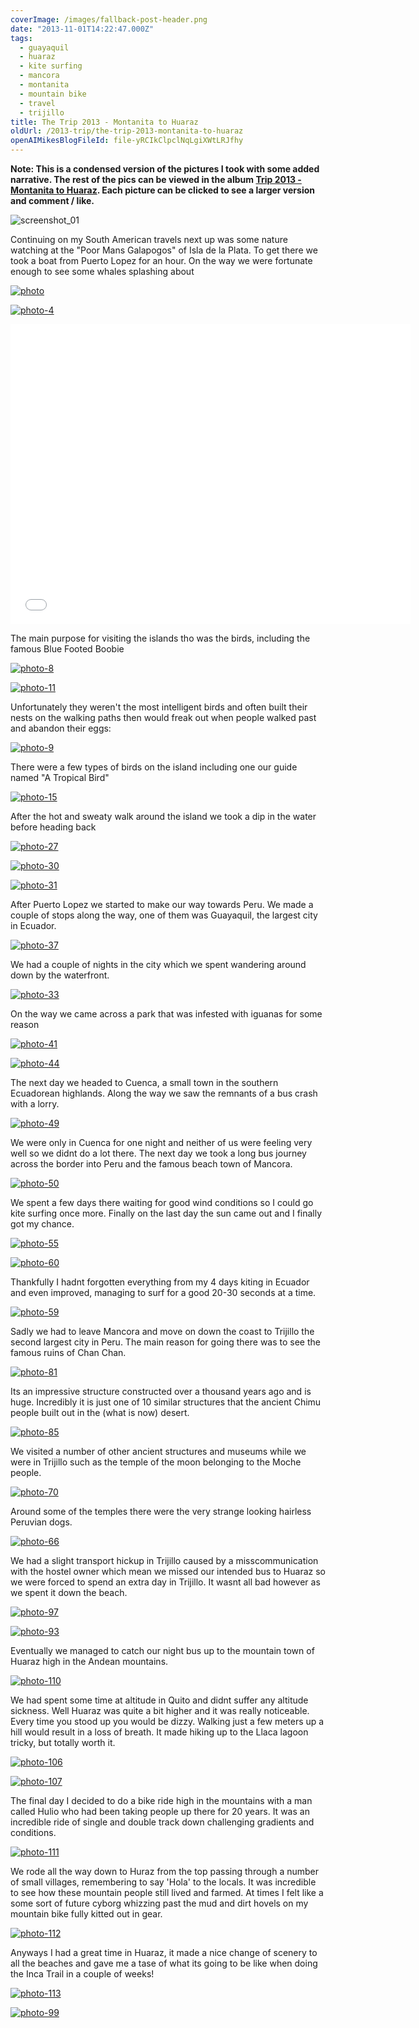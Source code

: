 ```yaml
---
coverImage: /images/fallback-post-header.png
date: "2013-11-01T14:22:47.000Z"
tags:
  - guayaquil
  - huaraz
  - kite surfing
  - mancora
  - montanita
  - mountain bike
  - travel
  - trijillo
title: The Trip 2013 - Montanita to Huaraz
oldUrl: /2013-trip/the-trip-2013-montanita-to-huaraz
openAIMikesBlogFileId: file-yRCIkClpclNqLgiXWtLRJfhy
---
```


**Note: This is a condensed version of the pictures I took with some added narrative. The rest of the pics can be viewed in the album [Trip 2013 - Montanita to Huaraz](https://www.facebook.com/media/set/?set=a.10151984227476031.1073741851.593661030&type=1&l=9f791fa595). Each picture can be clicked to see a larger version and comment / like.**

![screenshot_01](https://www.mikecann.blog/wp-content/uploads/2013/10/screenshot_011.png)

Continuing on my South American travels next up was some nature watching at the "Poor Mans Galapogos" of Isla de la Plata. To get there we took a boat from Puerto Lopez for an hour. On the way we were fortunate enough to see some whales splashing about

<!-- more -->

[![photo](https://www.mikecann.blog/wp-content/uploads/2013/10/photo1.jpg)](https://www.facebook.com/photo.php?fbid=10151984228081031&set=a.10151984227476031.1073741851.593661030&type=3&theater)

[![photo-4](https://www.mikecann.blog/wp-content/uploads/2013/10/photo-410.jpg)](https://www.facebook.com/photo.php?fbid=10151984228401031&set=a.10151984227476031.1073741851.593661030&type=3&theater)

<iframe width="640" height="480" src="//www.youtube.com/embed/iw8phw_37kw" frameborder="0" allowfullscreen></iframe>

The main purpose for visiting the islands tho was the birds, including the famous Blue Footed Boobie

[![photo-8](https://www.mikecann.blog/wp-content/uploads/2013/10/photo-810.jpg)](https://www.facebook.com/photo.php?fbid=10151984228966031&set=a.10151984227476031.1073741851.593661030&type=3&theater)

[![photo-11](https://www.mikecann.blog/wp-content/uploads/2013/10/photo-111.jpg)](https://www.facebook.com/photo.php?fbid=10151984229601031&set=a.10151984227476031.1073741851.593661030&type=3&theater)

Unfortunately they weren't the most intelligent birds and often built their nests on the walking paths then would freak out when people walked past and abandon their eggs:

[![photo-9](https://www.mikecann.blog/wp-content/uploads/2013/10/photo-91.jpg)](https://www.facebook.com/photo.php?fbid=10151984229651031&set=a.10151984227476031.1073741851.593661030&type=3&theater)

There were a few types of birds on the island including one our guide named "A Tropical Bird"

[![photo-15](https://www.mikecann.blog/wp-content/uploads/2013/10/photo-151.jpg)](https://www.facebook.com/photo.php?fbid=10151984230451031&set=a.10151984227476031.1073741851.593661030&type=3&theater)

After the hot and sweaty walk around the island we took a dip in the water before heading back

[![photo-27](https://www.mikecann.blog/wp-content/uploads/2013/10/photo-271.jpg)](https://www.facebook.com/photo.php?fbid=10151984232826031&set=a.10151984227476031.1073741851.593661030&type=3&theater)

[![photo-30](https://www.mikecann.blog/wp-content/uploads/2013/10/photo-301.jpg)](https://www.facebook.com/photo.php?fbid=10151984233901031&set=a.10151984227476031.1073741851.593661030&type=3&theater)

[![photo-31](https://www.mikecann.blog/wp-content/uploads/2013/10/photo-311.jpg)](https://www.facebook.com/photo.php?fbid=10151984233771031&set=a.10151984227476031.1073741851.593661030&type=3&theater)

After Puerto Lopez we started to make our way towards Peru. We made a couple of stops along the way, one of them was Guayaquil, the largest city in Ecuador.

[![photo-37](https://www.mikecann.blog/wp-content/uploads/2013/10/photo-371.jpg)](https://www.facebook.com/photo.php?fbid=10151984235386031&set=a.10151984227476031.1073741851.593661030&type=3&theater)

We had a couple of nights in the city which we spent wandering around down by the waterfront.

[![photo-33](https://www.mikecann.blog/wp-content/uploads/2013/10/photo-331.jpg)](https://www.facebook.com/photo.php?fbid=10151984234201031&set=a.10151984227476031.1073741851.593661030&type=3&theater)

On the way we came across a park that was infested with iguanas for some reason

[![photo-41](https://www.mikecann.blog/wp-content/uploads/2013/10/photo-411.jpg)](https://www.facebook.com/photo.php?fbid=10151984236036031&set=a.10151984227476031.1073741851.593661030&type=3&theater)

[![photo-44](https://www.mikecann.blog/wp-content/uploads/2013/10/photo-441.jpg)](https://www.facebook.com/photo.php?fbid=10151984237191031&set=a.10151984227476031.1073741851.593661030&type=3&theater)

The next day we headed to Cuenca, a small town in the southern Ecuadorean highlands. Along the way we saw the remnants of a bus crash with a lorry.

[![photo-49](https://www.mikecann.blog/wp-content/uploads/2013/10/photo-491.jpg)](https://www.facebook.com/photo.php?fbid=10151984238076031&set=a.10151984227476031.1073741851.593661030&type=3&theater)

We were only in Cuenca for one night and neither of us were feeling very well so we didnt do a lot there. The next day we took a long bus journey across the border into Peru and the famous beach town of Mancora.

[![photo-50](https://www.mikecann.blog/wp-content/uploads/2013/10/photo-501.jpg)](https://www.facebook.com/photo.php?fbid=10151984238786031&set=a.10151984227476031.1073741851.593661030&type=3&theater)

We spent a few days there waiting for good wind conditions so I could go kite surfing once more. Finally on the last day the sun came out and I finally got my chance.

[![photo-55](https://www.mikecann.blog/wp-content/uploads/2013/10/photo-551.jpg)](https://www.facebook.com/photo.php?fbid=10151984239366031&set=a.10151984227476031.1073741851.593661030&type=3&theater)

[![photo-60](https://www.mikecann.blog/wp-content/uploads/2013/10/photo-601.jpg)](https://www.facebook.com/photo.php?fbid=10151984240706031&set=a.10151984227476031.1073741851.593661030&type=3&theater)

Thankfully I hadnt forgotten everything from my 4 days kiting in Ecuador and even improved, managing to surf for a good 20-30 seconds at a time.

[![photo-59](https://www.mikecann.blog/wp-content/uploads/2013/10/photo-591.jpg)](https://www.facebook.com/photo.php?fbid=10151984240691031&set=a.10151984227476031.1073741851.593661030&type=3&theater)

Sadly we had to leave Mancora and move on down the coast to Trijillo the second largest city in Peru. The main reason for going there was to see the famous ruins of Chan Chan.

[![photo-81](https://www.mikecann.blog/wp-content/uploads/2013/10/photo-811.jpg)](https://www.facebook.com/photo.php?fbid=10151984245116031&set=a.10151984227476031.1073741851.593661030&type=3&theater)

Its an impressive structure constructed over a thousand years ago and is huge. Incredibly it is just one of 10 similar structures that the ancient Chimu people built out in the (what is now) desert.

[![photo-85](https://www.mikecann.blog/wp-content/uploads/2013/10/photo-851.jpg)](https://www.facebook.com/photo.php?fbid=10151984246341031&set=a.10151984227476031.1073741851.593661030&type=3&theater)

We visited a number of other ancient structures and museums while we were in Trijillo such as the temple of the moon belonging to the Moche people.

[![photo-70](https://www.mikecann.blog/wp-content/uploads/2013/10/photo-701.jpg)](https://www.facebook.com/photo.php?fbid=10151984243176031&set=a.10151984227476031.1073741851.593661030&type=3&theater)

Around some of the temples there were the very strange looking hairless Peruvian dogs.

[![photo-66](https://www.mikecann.blog/wp-content/uploads/2013/10/photo-661.jpg)](https://www.facebook.com/photo.php?fbid=10151984241896031&set=a.10151984227476031.1073741851.593661030&type=3&theater)

We had a slight transport hickup in Trijillo caused by a misscommunication with the hostel owner which mean we missed our intended bus to Huaraz so we were forced to spend an extra day in Trijillo. It wasnt all bad however as we spent it down the beach.

[![photo-97](https://www.mikecann.blog/wp-content/uploads/2013/10/photo-97.jpg)](https://www.facebook.com/photo.php?fbid=10151984249081031&set=a.10151984227476031.1073741851.593661030&type=3&theater)

[![photo-93](https://www.mikecann.blog/wp-content/uploads/2013/10/photo-93.jpg)](https://www.facebook.com/photo.php?fbid=10151984247746031&set=a.10151984227476031.1073741851.593661030&type=3&theater)

Eventually we managed to catch our night bus up to the mountain town of Huaraz high in the Andean mountains.

[![photo-110](https://www.mikecann.blog/wp-content/uploads/2013/10/photo-110.jpg)](https://www.facebook.com/photo.php?fbid=10151984254436031&set=a.10151984227476031.1073741851.593661030&type=3&theater)

We had spent some time at altitude in Quito and didnt suffer any altitude sickness. Well Huaraz was quite a bit higher and it was really noticeable. Every time you stood up you would be dizzy. Walking just a few meters up a hill would result in a loss of breath. It made hiking up to the Llaca lagoon tricky, but totally worth it.

[![photo-106](https://www.mikecann.blog/wp-content/uploads/2013/10/photo-106.jpg)](https://www.facebook.com/photo.php?fbid=10151984252711031&set=a.10151984227476031.1073741851.593661030&type=3&theater)

[![photo-107](https://www.mikecann.blog/wp-content/uploads/2013/10/photo-107.jpg)](https://www.facebook.com/photo.php?fbid=10151984252731031&set=a.10151984227476031.1073741851.593661030&type=3&theater)

The final day I decided to do a bike ride high in the mountains with a man called Hulio who had been taking people up there for 20 years. It was an incredible ride of single and double track down challenging gradients and conditions.

[![photo-111](https://www.mikecann.blog/wp-content/uploads/2013/10/photo-1111.jpg)](https://www.facebook.com/photo.php?fbid=10151984254351031&set=a.10151984227476031.1073741851.593661030&type=3&theater)

We rode all the way down to Huraz from the top passing through a number of small villages, remembering to say 'Hola' to the locals. It was incredible to see how these mountain people still lived and farmed. At times I felt like a some sort of future cyborg whizzing past the mud and dirt hovels on my mountain bike fully kitted out in gear.

[![photo-112](https://www.mikecann.blog/wp-content/uploads/2013/10/photo-112.jpg)](https://www.facebook.com/photo.php?fbid=10151984254926031&set=a.10151984227476031.1073741851.593661030&type=3&theater)

Anyways I had a great time in Huaraz, it made a nice change of scenery to all the beaches and gave me a tase of what its going to be like when doing the Inca Trail in a couple of weeks!

[![photo-113](https://www.mikecann.blog/wp-content/uploads/2013/10/photo-113.jpg)](https://www.facebook.com/photo.php?fbid=10151984255356031&set=a.10151984227476031.1073741851.593661030&type=3&theater)

[![photo-99](https://www.mikecann.blog/wp-content/uploads/2013/10/photo-99.jpg)](https://www.facebook.com/photo.php?fbid=10151984249406031&set=a.10151984227476031.1073741851.593661030&type=3&theater)
